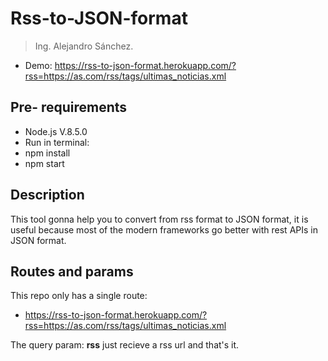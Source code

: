 # Rss-to-JSON-format
> Ing. Alejandro Sánchez.

- Demo: https://rss-to-json-format.herokuapp.com/?rss=https://as.com/rss/tags/ultimas_noticias.xml


## Pre- requirements

- Node.js V.8.5.0
- Run in terminal:
 - npm install
 - npm start

## Description

This tool gonna help you  to convert from rss format to JSON format, it is useful because most of the modern frameworks go better with rest APIs in JSON format.

## Routes and params

This repo only has a single route: 
- https://rss-to-json-format.herokuapp.com/?rss=https://as.com/rss/tags/ultimas_noticias.xml

The query param: **rss**  just recieve a rss url and that's it. 
